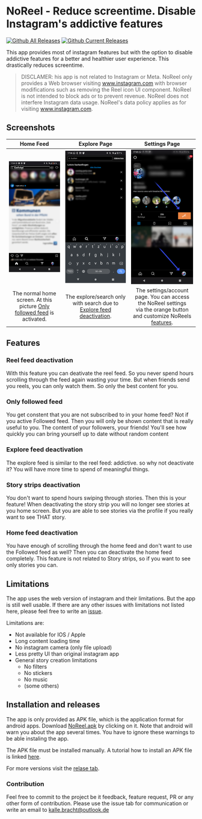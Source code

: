 # NoReel - Reduce screentime. Disable Instagram's addictive features
[![Github All Releases](https://img.shields.io/github/downloads/Kalbra/NoReel/total.svg)](https://github.com/Kalbra/NoReel/releases/latest/download/NoReel.apk)
[![Github Current Releases](https://img.shields.io/github/v/release/Kalbra/NoReel)](https://github.com/Kalbra/NoReel/releases/latest)

This app provides most of instagram features but with the option to disable addictive features 
for a better and healthier user experience. This drastically reduces screentime.

> DISCLAMER: his app is not related to Instagram or Meta. NoReel only provides a Web browser visiting www.instagram.com
>  with browser modifications such as removing the Reel icon UI component. NoReel is not intended to block ads or to prevent revenue.
>  NoReel does not interfere Instagram data usage. NoReel's data policy applies as for visiting www.instagram.com.

## Screenshots
| Home Feed | Explore Page | Settings Page |
|:---------:|:------------:|:-------------:|
| <img src="/docs/home_page.png" alt="Home Feed" width="250"/> | <img src="docs/explore_page.png" alt="Explore Page" width="250"/> | <img src="docs/settings_page.png" alt="Settings Page" width="250"/> |
| The normal home screen. At this picture [Only followed feed](#only-followed-feed) is activated. | The explore/search only with search due to [Explore feed deactivation](#explore-feed-deactivation). | The settings/account page. You can access the NoReel settings <br> via the orange button and customize NoReels [features](#features). 

## Features
### Reel feed deactivation
With this feature you can deativate the reel feed. So you never spend hours scrolling through the feed again wasting your time.
But when friends send you reels, you can only watch them. So only the best content for you. 

### Only followed feed
You get constent that you are not subscribed to in your home feed? Not if you active Followed feed. 
Then you will only be shown content that is really useful to you. The content of your followers, your friends!
You'll see how quickly you can bring yourself up to date without random content

### Explore feed deactivation
The explore feed is similar to the reel feed: addictive. so why not deactivate it? You will have more time to spend of meaningful things.

### Story strips deactivation
You don't want to spend hours swiping through stories. Then this is your feature! When deactivating the story strip you will no longer see stories at you home screen.
But you are able to see stories via the profile if you really want to see THAT story.

### Home feed deactivation
You have enough of scrolling through the home feed and don't want to use the Followed feed as well? Then you can deactivate the home feed completely.
This feature is not related to Story strips, so if you want to see only stories you can. 

## Limitations
The app uses the web version of instagram and their limitations.
But the app is still well usable. If there are any other issues with limitations not listed here,
please feel free to write an [issue](https://github.com/Kalbra/noreel/issues/new).

Limitations are:
- Not available for IOS / Apple
- Long content loading time
- No instagram camera (only file upload)
- Less pretty UI than original instagram app
- General story creation limitations
  - No filters
  - No stickers
  - No music
  - (some others)


## Installation and releases
The app is only provided as APK file, which is the application format for android apps.
Download [NoReel.apk](https://github.com/Kalbra/NoReel/releases/latest/download/NoReel.apk) by clicking on it. Note that android will warn you about the app several times. 
You have to ignore these warnings to be able instaling the app.

The APK file must be installed manually. A tutorial how to install an APK file is linked 
[here](https://www.lifewire.com/install-apk-on-android-4177185). 

For more versions visit the [relase tab](https://github.com/Kalbra/NoReel/releases).
### Contribution
Feel free to commit to the project be it feedback, feature request, 
PR or any other form of contribution. Please use the issue tab for communication or 
write an email to [kalle.bracht@outlook.de](mailto:kalle.bracht@outlook.de)
